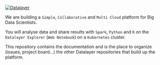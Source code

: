 [![Datalayer](http://datalayer.io/img/logo-datalayer-horizontal.png)](http://datalayer.io)

We are building a `Simple`, `Collaborative` and `Multi Cloud` platform for Big Data Scientists.

You will analyse data and share results with `Spark`, `Python` and `R` on the `Datalayer Explorer` (`Web Notebook`) on a `Kubernetes` cluster.

This repository contains the documentation and is the place to organize (issues, project board...) the other Datalayer repositories that build up the platform.
